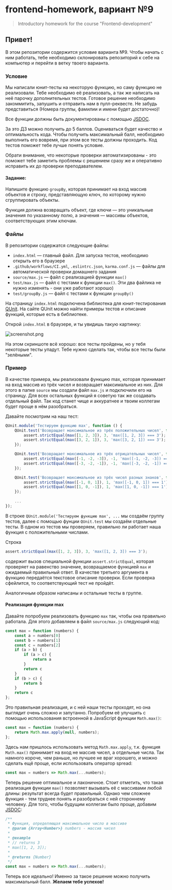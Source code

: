 # frontend-homework, вариант №9
> Introductory homework for the course "Frontend-development"

## Привет!

В этом репозитории содержится условие варианта №9. Чтобы начать с ним работать, тебе необходимо склонировать репозиторий к себе на компьютер и перейти в ветку твоего варианта.

### Условие
Мы написали юнит-тесты на некоторую функцию, но саму функцию не реализовали. Тебе необходимо её реализовать, а так же написать на неё парочку дополнительных тестов. Готовое решение необходимо закоммитить, запушить и отправить нам в пулл-реквесте. Не забудь представиться (Номера группы, фамилии и имени будет достаточно)!

Все функции должны быть документированы с помощью [JSDOC](https://jsdoc.app/).

За это ДЗ можно получить до 5 баллов. Оцениваться будет качество и оптимальность кода. Чтобы получить максимальный балл, необходимо выполнить его вовремя, при этом все тесты должны проходить. Код тестов поможет тебе лучше понять условие.

Обрати внимание, что некоторые проверки автоматизированы - это поможет тебе заметить проблемы с решением сразу же и оперативно исправить их до проверки преподавателем.

#### Задание:

Напишите функцию `groupBy`, которая принимает на вход массив объектов и строку, представляющую ключ, по которому нужно сгруппировать объекты. 

Функция должна возвращать объект, где ключи — это уникальные значения по указанному полю, а значения — массивы объектов, соответствующих этим ключам.

### Файлы
В репозитории содержатся следующие файлы:

- `index.html` &mdash; главный файл. Для запуска тестов, необходимо открыть его в браузере
- `.github/workflows/CI.yml`, `.eslintrc.json`, `karma.conf.js` &mdash; файлы для автоматической проверки домашнего задания
- `source/max.js` &mdash; файл с реализацией функции `max()`
- `test/max.js` &mdash; файл с тестами к функции `max()`. Эти два файлика не нужно изменять - они уже работают хорошо)
- `test/groupBy.js` &mdash; файл с тестами к функции `groupBy()`

На страницу `index.html` подключена библиотека для юнит-тестирования [QUnit](https://qunitjs.com/). На сайте QUnit можно найти примеры тестов и описание функций, которые есть в библиотеке.

Открой `index.html` в браузере, и ты увидишь такую картинку:

![screenshot.png](screenshot.png)

На этом скриншоте всё хорошо: все тесты пройдены, но у тебя некоторые тесты упадут. Тебе нужно сделать так, чтобы все тесты были "зелёными".

### Пример
В качестве примера, мы реализовали функцию max, которая принимает на вход массив из трёх чисел и возвращает максимальное из них. Для этого в папке `source` мы создали файл `max.js` и подключили его на страницу. Для всех остальных функций я советую так же создавать отдельный файл. Так код станет чище и аккуратнее и твоим коллегам будет проще в нём разобраться.

Давайте посмотрим на наш тест:
```javascript
QUnit.module('Тестируем функцию max', function () {
    QUnit.test('Возвращает максимальное из трёх положительных чисел', function (assert) {
        assert.strictEqual(max([1, 2, 3]), 3, 'max([1, 2, 3]) === 3');
        assert.strictEqual(max([3, 2, 1]), 3, 'max([3, 2, 1]) === 3');
    });

    QUnit.test('Возвращает максимальное из трёх отрицательных чисел', function (assert) {
        assert.strictEqual(max([-1, -2, -3]), -1, 'max([-1, -2, -3]) === -1');
        assert.strictEqual(max([-3, -2, -1]), -1, 'max([-3, -2, -1]) === -1');
    });

    QUnit.test('Возвращает максимальное из трёх чисел разных знаков', function (assert) {
        assert.strictEqual(max([-1, 0, 1]), 1, 'max([-1, 0, 1]) === 1');
        assert.strictEqual(max([1, 0, -1]), 1, 'max([1, 0, -1]) === 1');
    });
    
    ...
});
```

В строке `QUnit.module('Тестируем функцию max', ...` мы создаём группу тестов, далее с помощью фунции `QUnit.test` мы создаём отдельные тесты. В одном из тестов мы проверяем, правильно ли работает наша функция с положительными числами.

Строка
```javascript
assert.strictEqual(max([1, 2, 3]), 3, 'max([1, 2, 3]) === 3');
```

содержит вызов специальной функции `assert.strictEqual`, которая проверяет на равенство значение, возвращаемое функцией `max` и ожидаемый правильный ответ. В качестве третьего аргумента в функцию передаётся текстовое описание проверки. Если проверка сфейлится, то соответствующий тест не пройдёт.

Аналогичным образом написаны и остальные тесты в группе.

#### Реализация функции max
Давайте попробуем реализовать функцию `max` так, чтобы она правильно работала. Для этого добавляем в файл `source/max.js` следующий код:

```javascript
const max = function (numbers) {
    const a = numbers[0]
    const b = numbers[1]
    const c = numbers[2]
    if (a > b) {
        if (a > c) {
            return a
        }
        return c
    }
    if (b > c) {
        return b
    }
    return c
};
```

Это правильная реализация, и с ней наши тесты проходят, но она выглядит очень сложно и запутанно. Попробуем её улучшить с помощью использования встроенной в JavaScript функции `Math.max()`:

```javascript
const max = function (numbers) {
    return Math.max.apply(null, numbers);
};
```

Здесь нам пришлось использовать метод `Math.max.apply`, т.к. функция `Math.max()` принимает на вход не массив чисел, а отдельные числа. Так намного короче, чем раньше, но лучшее не враг хорошего, и можно сделать ещё проще, если использовать оператор spread:

```javascript
const max = numbers => Math.max(...numbers);
```

Теперь решение оптимальное и лаконичное. Стоит отметить, что такая реализация функции `max()` позволяет вызывать её с массивами любой длины: результат всегда будет правильный. Однако чем сложнее функция - тем труднее понять и разобраться с ней стороннему человеку. Для того, чтобы будущим коллегам было проще, добавим [JSDOC](https://jsdoc.app/):

```javascript
/**
 * Функция, определяющая максимальное число в массиве
 * @param {Array<Number>} numbers - массив чисел
 * 
 * @example
 * // returns 3
 * max([1, 2, 3]);
 * 
 * @returns {Number}
 */
const max = numbers => Math.max(...numbers);
```

Теперь все идеально! Именно за такое решение можно получить максимальный балл.
**Желаем тебе успехов!**
#
